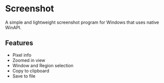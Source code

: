 # Screenshot

A simple and lightweight screenshot program for Windows that uses native WinAPI.

## Features

- Pixel info
- Zoomed in view
- Window and Region selection
- Copy to clipboard
- Save to file

